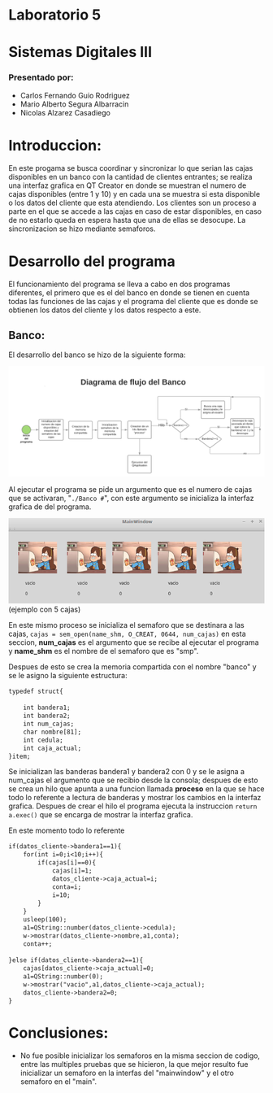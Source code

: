 # Laboratorio 5 
# Sistemas Digitales III

### Presentado por:

- Carlos Fernando Guio Rodriguez
- Mario Alberto Segura Albarracin
- Nicolas Alzarez Casadiego

# Introduccion:
	
En este progama se busca coordinar y sincronizar lo que serian las cajas disponibles en un banco con la cantidad de clientes entrantes; se realiza una interfaz grafica en QT Creator en donde se muestran el numero de cajas disponibles (entre 1 y 10) y en cada una se muestra si esta disponible o los datos del cliente que esta atendiendo.
Los clientes son un proceso a parte en el que se accede a las cajas en caso de estar disponibles, en caso de no estarlo queda en espera hasta que una de ellas se desocupe. La sincronizacion se hizo mediante semaforos.

# Desarrollo del programa

El funcionamiento del programa se lleva a cabo en dos programas diferentes, el primero que es el del banco en donde se tienen en cuenta todas las funciones de las cajas y el programa del cliente que es donde se obtienen los datos del cliente y los datos respecto a este.

## Banco:

El desarrollo del banco se hizo de la siguiente forma:

![Screenshot](Flujo_banco.png)

Al ejecutar el programa se pide un argumento que es el numero de cajas que se activaran, "`./Banco #`", con este argumento se inicializa la interfaz grafica de del programa. 

![Screenshot](interfaz.png)
(ejemplo con 5 cajas)
 
En este mismo proceso se inicializa el semaforo que se destinara a las cajas, `cajas = sem_open(name_shm, O_CREAT, 0644, num_cajas)` en esta seccion, **num_cajas** es el argumento que se recibe al ejecutar el programa y **name_shm** es el nombre de el semaforo que es "smp".

Despues de esto se crea la memoria compartida con el nombre "banco" y se le asigno la siguiente estructura:

```
typedef struct{

    int bandera1;
    int bandera2;
    int num_cajas;
    char nombre[81];
    int cedula;
    int caja_actual;
}item;
```
Se inicializan las banderas bandera1 y bandera2 con 0 y se le asigna a num_cajas el argumento que se recibio desde la consola; despues de esto se crea un hilo que apunta a una funcion llamada **proceso** en la que se hace todo lo referente a lectura de banderas y mostrar los cambios en la interfaz grafica. Despues de crear el hilo el programa ejecuta la instruccion `return a.exec()` que se encarga de mostrar la interfaz grafica.

En este momento todo lo referente 

```
if(datos_cliente->bandera1==1){
    for(int i=0;i<10;i++){
        if(cajas[i]==0){
            cajas[i]=1;
            datos_cliente->caja_actual=i;
            conta=i;
            i=10;
        }
    }
    usleep(100);
    a1=QString::number(datos_cliente->cedula);
    w->mostrar(datos_cliente->nombre,a1,conta);
    conta++;

}else if(datos_cliente->bandera2==1){
    cajas[datos_cliente->caja_actual]=0;
    a1=QString::number(0);
    w->mostrar("vacio",a1,datos_cliente->caja_actual);
    datos_cliente->bandera2=0;
}
```

# Conclusiones:
	
- No fue posible inicializar los semaforos en la misma seccion de codigo, entre las multiples pruebas que se hicieron, la que mejor resulto fue inicializar un semaforo en la interfas del "mainwindow" y el otro semaforo en el "main".


	




















